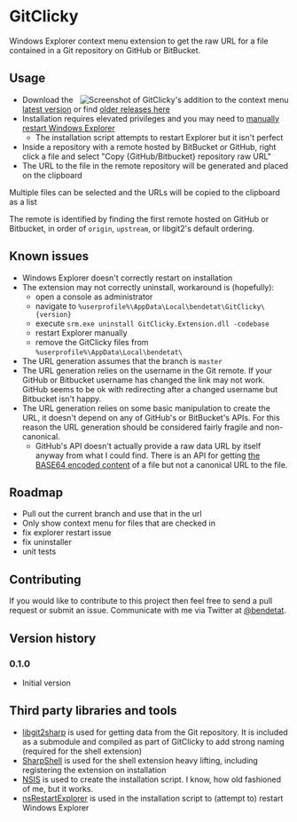 GitClicky
========

Windows Explorer context menu extension to get the raw URL for a file contained in a Git repository on GitHub or BitBucket.


## Usage


<img align="right" src="http://snag.gy/y9VrV.jpg" alt="Screenshot of GitClicky's addition to the context menu"/>

- Download the [latest version](https://github.com/bendetat/GitClicky/releases/latest) or find [older releases here](https://github.com/bendetat/GitClicky/releases)
- Installation requires elevated privileges and you may need to [manually restart Windows Explorer](https://www.google.com.au/search?q=restart+windows+explorer)
	- The installation script attempts to restart Explorer but it isn't perfect
- Inside a repository with a remote hosted by BitBucket or GitHub, right click a file and select "Copy {GitHub/Bitbucket} repository raw URL"
- The URL to the file in the remote repository will be generated and placed on the clipboard

Multiple files can be selected and the URLs will be copied to the clipboard as a list

The remote is identified by finding the first remote hosted on GitHub or Bitbucket, in order of `origin`, `upstream`, or libgit2's default ordering.


## Known issues

- Windows Explorer doesn't correctly restart on installation
- The extension may not correctly uninstall, workaround is (hopefully):
	- open a console as administrator
	- navigate to `%userprofile%\AppData\Local\bendetat\GitClicky\{version}`
	- execute `srm.exe uninstall GitClicky.Extension.dll -codebase`
	- restart Explorer manually
	- remove the GitClicky files from `%userprofile%\AppData\Local\bendetat\`
- The URL generation assumes that the branch is `master`
- The URL generation relies on the username in the Git remote. If your GitHub or Bitbucket username has changed the link may not work. GitHub seems to be ok with redirecting after a changed username but Bitbucket isn't happy.
- The URL generation relies on some basic manipulation to create the URL, it doesn't depend on any of GitHub's or BitBucket's APIs. For this reason the URL generation should be considered fairly fragile and non-canonical.
	- GitHub's API doesn't actually provide a raw data URL by itself anyway from what I could find. There is an API for getting [the BASE64 encoded content](http://developer.github.com/v3/repos/contents/#contents) of a file but not a canonical URL to the file.


## Roadmap

- Pull out the current branch and use that in the url
- Only show context menu for files that are checked in
- fix explorer restart issue
- fix uninstaller
- unit tests


## Contributing

If you would like to contribute to this project then feel free to send a pull request or submit an issue. Communicate with me via Twitter at [@bendetat](http://twitter.com/bendetat).


## Version history

### 0.1.0
- Initial version


## Third party libraries and tools

- [libgit2sharp](https://github.com/libgit2/libgit2sharp) is used for getting data from the Git repository. It is included as a submodule and compiled as part of GitClicky to add strong naming (required for the shell extension)
- [SharpShell](https://github.com/dwmkerr/sharpshell) is used for the shell extension heavy lifting, including registering the extension on installation
- [NSIS](http://nsis.sourceforge.net/Main_Page) is used to create the installation script. I know, how old fashioned of me, but it works.
- [nsRestartExplorer](https://github.com/sherpya/nsRestartExplorer) is used in the installation script to (attempt to) restart Windows Explorer


